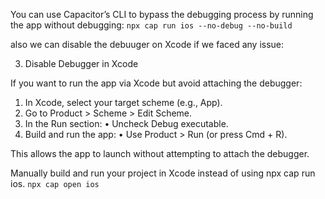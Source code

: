You can use Capacitor’s CLI to bypass the debugging process by running the app without debugging:
`npx cap run ios --no-debug --no-build`

also we can disable the debuuger on Xcode if we faced any issue:

3. Disable Debugger in Xcode

If you want to run the app via Xcode but avoid attaching the debugger:

1. In Xcode, select your target scheme (e.g., App).
2. Go to Product > Scheme > Edit Scheme.
3. In the Run section:
   • Uncheck Debug executable.
4. Build and run the app:
   • Use Product > Run (or press Cmd + R).

This allows the app to launch without attempting to attach the debugger.

Manually build and run your project in Xcode instead of using npx cap run ios.
`npx cap open ios`